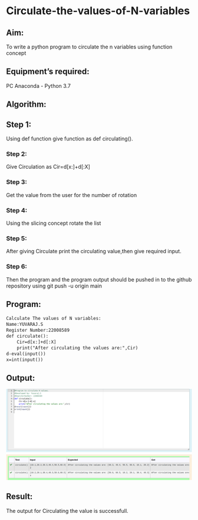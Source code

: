 # Circulate-the-values-of-N-variables
## Aim:
To write a python program to circulate the n variables using function concept
## Equipment’s required:
PC
Anaconda - Python 3.7
## Algorithm: 
## Step 1: 
Using def function give function as def circulating().
### Step 2: 
Give Circulation as  Cir=d[x:]+d[:X]
### Step 3: 
Get the value from the user for the number of rotation
### Step 4: 
Using the slicing concept rotate the list
### Step 5:
After giving Circulate print the circulating value,then give required input.
### Step 6:
Then the program and the program output should be pushed in to the github repository using git push -u origin main
## Program:
```
Calculate The values of N variables:
Name:YUVARAJ.S
Register Number:22008589
def circulate():
    Cir=d[x:]+d[:X]
    print("After circulating the values are:",Cir)
d-eval(input()) 
x=int(input())
```
## Output:
![OUTPUT](./Circulating%20Ex%202.png)
## Result:
The output for Circulating the value is successfull.
